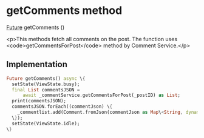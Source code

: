 


# getComments method








[Future](https:api.flutter.dev/flutter/dart-async/Future-class.html) getComments
()





\<p\>This methods fetch all comments on the post.
The function uses \<code\>getCommentsForPost\</code\> method by Comment Service.\</p\>



## Implementation

```dart
Future getComments() async \{
  setState(ViewState.busy);
  final List commentsJSON =
      await _commentService.getCommentsForPost(_postID) as List;
  print(commentsJSON);
  commentsJSON.forEach((commentJson) \{
    _commentlist.add(Comment.fromJson(commentJson as Map\<String, dynamic\>));
  \});
  setState(ViewState.idle);
\}
```







